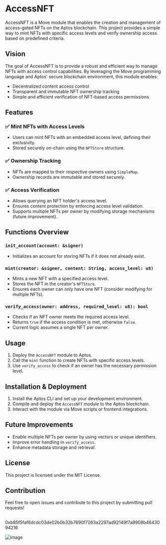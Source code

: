 # AccessNFT

AccessNFT is a Move module that enables the creation and management of access-gated NFTs on the Aptos blockchain. This project provides a simple way to mint NFTs with specific access levels and verify ownership access based on predefined criteria.

## Vision
The goal of AccessNFT is to provide a robust and efficient way to manage NFTs with access control capabilities. By leveraging the Move programming language and Aptos' secure blockchain environment, this module enables:

- Decentralized content access control
- Transparent and immutable NFT ownership tracking
- Simple and efficient verification of NFT-based access permissions

## Features
### ✅ Mint NFTs with Access Levels
- Users can mint NFTs with an embedded access level, defining their exclusivity.
- Stored securely on-chain using the `NFTStore` structure.

### ✅ Ownership Tracking
- NFTs are mapped to their respective owners using `SimpleMap`.
- Ownership records are immutable and stored securely.

### ✅ Access Verification
- Allows querying an NFT holder's access level.
- Ensures content protection by enforcing access level validation.
- Supports multiple NFTs per owner by modifying storage mechanisms (future improvement).

## Functions Overview
### `init_account(account: &signer)`
- Initializes an account for storing NFTs if it does not already exist.

### `mint(creator: &signer, content: String, access_level: u8)`
- Mints a new NFT with a specified access level.
- Stores the NFT in the creator's `NFTStore`.
- Ensures each owner can only have one NFT (consider modifying for multiple NFTs).

### `verify_access(owner: address, required_level: u8): bool`
- Checks if an NFT owner meets the required access level.
- Returns `true` if the access condition is met, otherwise `false`.
- Current logic assumes a single NFT per owner.

## Usage
1. Deploy the `AccessNFT` module to Aptos.
2. Call the `mint` function to create NFTs with specific access levels.
3. Use `verify_access` to check if an owner has the necessary permission level.

## Installation & Deployment
1. Install the Aptos CLI and set up your development environment.
2. Compile and deploy the `AccessNFT` module to the Aptos blockchain.
3. Interact with the module via Move scripts or frontend integrations.

## Future Improvements
- Enable multiple NFTs per owner by using vectors or unique identifiers.
- Improve error handling in `verify_access`.
- Enhance metadata storage and retrieval.

## License
This project is licensed under the MIT License.

## Contribution
Feel free to open issues and contribute to this project by submitting pull requests!

## 
0xb85f5faf6dcdc03de02b0b32b7690f7263a2297ad92149f7a8908b4643094216

![image](https://github.com/user-attachments/assets/f0711fa0-7c0f-4816-8237-2834d5e8c9f6)
